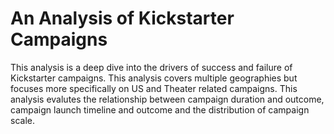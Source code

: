 # An Analysis of Kickstarter Campaigns
This analysis is a deep dive into the drivers of success and failure of Kickstarter campaigns. This analysis covers multiple geographies but focuses more specifically on US and Theater related campaigns. This analysis evalutes the relationship between campaign duration and outcome, campaign launch timeline and outcome and the distribution of campaign scale.

